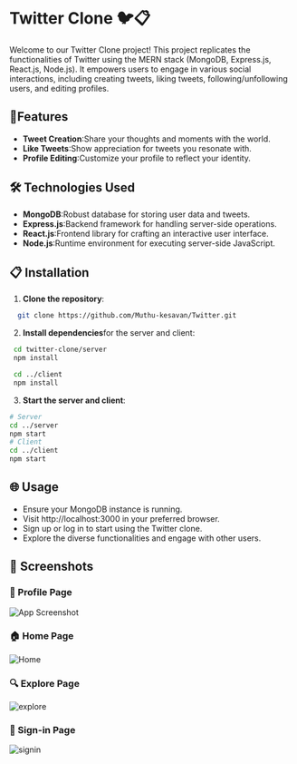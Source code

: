 # Twitter Clone 🐦📋

Welcome to our Twitter Clone project! This project replicates the functionalities of Twitter using the MERN stack (MongoDB, Express.js, React.js, Node.js). It empowers users to engage in various social interactions, including creating tweets, liking tweets, following/unfollowing users, and editing profiles.

## 🚀Features

 - **Tweet Creation**:Share your thoughts and moments with the world.
 - **Like Tweets**:Show appreciation for tweets you resonate with.
 - **Profile Editing**:Customize your profile to reflect your identity.

## 🛠️ Technologies Used

- **MongoDB**:Robust database for storing user data and tweets.
- **Express.js**:Backend framework for handling server-side operations.
- **React.js**:Frontend library for crafting an interactive user interface.
- **Node.js**:Runtime environment for executing server-side JavaScript.

## 📋 Installation

1. **Clone the repository**:

```bash
  git clone https://github.com/Muthu-kesavan/Twitter.git
```
2. **Install dependencies**for the server and client:

```bash
 cd twitter-clone/server
 npm install

 cd ../client
 npm install
```
3. **Start the server and client**:
 ```bash
 # Server
 cd ../server
 npm start
 # Client
 cd ../client
 npm start
```
## 🌐 Usage

- Ensure your MongoDB instance is running.
- Visit http://localhost:3000 in your preferred browser.
- Sign up or log in to start using the Twitter clone.
- Explore the diverse functionalities and engage with other users.


##  📸 Screenshots

### 👤 Profile Page

![App Screenshot](https://github.com/Muthu-kesavan/twitter/assets/73815261/9801a783-db7d-4710-9a2e-4cd3d5619bc6)

### 🏠 Home Page
![Home](https://github.com/Muthu-kesavan/twitter/assets/73815261/8609f820-c8c5-4e8c-9de2-9fb94efc0bc3)

### 🔍 Explore Page
![explore](https://github.com/Muthu-kesavan/twitter/assets/73815261/765d08c0-9bb7-469e-95d8-f825f30b7eb4)

### 🔐 Sign-in Page
![signin](https://github.com/Muthu-kesavan/twitter/assets/73815261/859f18f1-14f8-4394-a6c0-261a3521262c)



